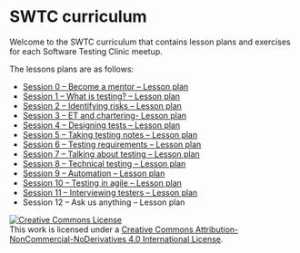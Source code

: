 # SWTC curriculum

Welcome to the SWTC curriculum that contains lesson plans and exercises for each Software Testing Clinic meetup.

The lessons plans are as follows:

* [Session 0 – Become a mentor – Lesson plan](lesson-plans/become-a-mentor.md)
* [Session 1 – What is testing? – Lesson plan](lesson-plans/what-is-testing.md)
* [Session 2 – Identifying risks – Lesson plan](lesson-plans/session-2-identifying-risks-lesson-plan.md)
* [Session 3 – ET and chartering- Lesson plan](lesson-plans/session-3-et-and-chartering-lesson-plan.md)
* [Session 4 – Designing tests – Lesson plan](lesson-plans/session-4-designing-tests-lesson-plan.md)
* [Session 5 – Taking testing notes – Lesson plan](lesson-plans/session-5-taking-testing-notes-lesson-plan.md)
* [Session 6 – Testing requirements – Lesson plan](lesson-plans/session-6-testing-requirements-lesson-plan.md)
* [Session 7 – Talking about testing – Lesson plan](lesson-plans/session-7-talking-about-testing-lesson-plan.md)
* [Session 8 – Technical testing – Lesson plan](lesson-plans/session-8-technical-testing-lesson-plan.md)
* [Session 9 – Automation – Lesson plan](lesson-plans/session-9-automation-lesson-plan.md)
* [Session 10 – Testing in agile – Lesson plan](lesson-plans/session-10-testing-in-agile-lesson-plan.md)
* [Session 11 – Interviewing testers – Lesson plan](lesson-plans/session-11-interviewing-testers-lesson-plan.md)
* Session 12 – Ask us anything – Lesson plan

[![Creative Commons License](https://i.creativecommons.org/l/by-nc-nd/4.0/88x31.png)](http://creativecommons.org/licenses/by-nc-nd/4.0/)  
This work is licensed under a [Creative Commons Attribution-NonCommercial-NoDerivatives 4.0 International License](http://creativecommons.org/licenses/by-nc-nd/4.0/).

